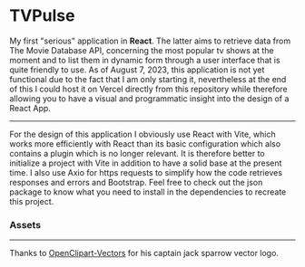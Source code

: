 <h1>TVPulse</h1>

<p>My first "serious" application in <strong>React</strong>. The latter aims to retrieve data from The Movie Database API, concerning the most popular tv shows at the moment and to list them in dynamic form through a user interface that is quite friendly to use. As of August 7, 2023, this application is not yet functional due to the fact that I am only starting it, nevertheless at the end of this I could host it on Vercel directly from this repository while therefore allowing you to have a visual and programmatic insight into the design of a React App.</p>
<hr>
<p>For the design of this application I obviously use React with Vite, which works more efficiently with React than its basic configuration which also contains a plugin which is no longer relevant. It is therefore better to initialize a project with Vite in addition to have a solid base at the present time. I also use Axio for https requests to simplify how the code retrieves responses and errors and Bootstrap. Feel free to check out the json package to know what you need to install in the dependencies to recreate this project.</p>

<h3>Assets</h3>
<hr>
Thanks to <a href="https://pixabay.com/fr/vectors/capitaine-des-personnes-célèbres-1296107/">OpenClipart-Vectors</a> for his captain jack sparrow vector logo.
